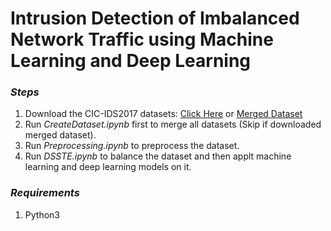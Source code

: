 # Intrusion Detection of Imbalanced Network Traffic using Machine Learning and Deep Learning

### _Steps_
1. Download the CIC-IDS2017 datasets: [Click Here] or [Merged Dataset]
2. Run _CreateDataset.ipynb_ first to merge all datasets (Skip if downloaded merged dataset).
3. Run _Preprocessing.ipynb_ to preprocess the dataset.
4. Run _DSSTE.ipynb_ to balance the dataset and then applt machine learning and deep learning models on it.

### _Requirements_
1. Python3

[//]: #

   [Click Here]: <https://www.unb.ca/cic/datasets/ids-2017.html>
   [Merged Dataset]: <https://mega.nz/file/8wIylDJR#sW6Foa-p5fJXX19eIpogXcN1R-xBC-cp5XL_loFiUV0>